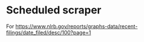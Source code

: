 # Scheduled scraper

For https://www.nlrb.gov/reports/graphs-data/recent-filings/date_filed/desc/100?page=1
